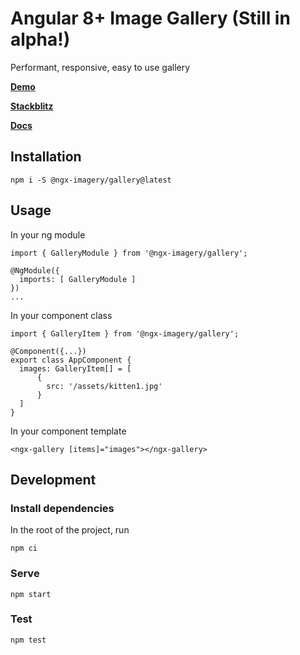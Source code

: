 # Angular 8+ Image Gallery (Still in alpha!)

Performant, responsive, easy to use gallery

[**Demo**](https://daelmaak.github.io/ngx-imagery/)

[**Stackblitz**](https://stackblitz.com/edit/ngx-imagery)

[**Docs**](https://github.com/daelmaak/ngx-imagery/wiki/Gallery-API)

## Installation

`npm i -S @ngx-imagery/gallery@latest`

## Usage

In your ng module

```
import { GalleryModule } from '@ngx-imagery/gallery';

@NgModule({
  imports: [ GalleryModule ]
})
...
```

In your component class

```
import { GalleryItem } from '@ngx-imagery/gallery';

@Component({...})
export class AppComponent {
  images: GalleryItem[] = [
      {
        src: '/assets/kitten1.jpg'
      }
  ]
}
```

In your component template

```
<ngx-gallery [items]="images"></ngx-gallery>
```

## Development

### Install dependencies

In the root of the project, run

```
npm ci
```

### Serve

```
npm start
```

### Test

```
npm test
```
